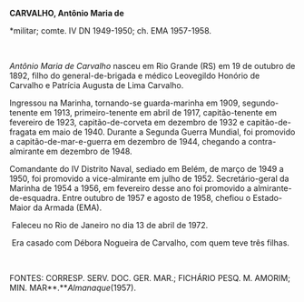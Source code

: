 **CARVALHO, Antônio Maria de**

\*militar; comte. IV DN 1949-1950; ch. EMA 1957-1958.

 

*Antônio Maria de Carvalho* nasceu em Rio Grande (RS) em 19 de outubro
de 1892, filho do general-de-brigada e médico Leovegildo Honório de
Carvalho e Patrícia Augusta de Lima Carvalho.

Ingressou na Marinha, tornando-se guarda-marinha em 1909,
segundo-tenente em 1913, primeiro-tenente em abril de 1917,
capitão-tenente em fevereiro de 1923, capitão-de-corveta em dezembro de
1932 e capitão-de-fragata em maio de 1940. Durante a Segunda Guerra
Mundial, foi promovido a capitão-de-mar-e-guerra em dezembro de 1944,
chegando a contra-almirante em dezembro de 1948.

Comandante do IV Distrito Naval, sediado em Belém, de março de 1949 a
1950, foi promovido a vice-almirante em julho de 1952. Secretário-geral
da Marinha de 1954 a 1956, em fevereiro desse ano foi promovido a
almirante-de-esquadra. Entre outubro de 1957 e agosto de 1958, chefiou o
Estado-Maior da Armada (EMA).

 Faleceu no Rio de Janeiro no dia 13 de abril de 1972.

 Era casado com Débora Nogueira de Carvalho, com quem teve três filhas.

 

FONTES: CORRESP. SERV. DOC. GER. MAR.; FICHÁRIO PESQ. M. AMORIM; MIN.
MAR**.***Almanaque*(1957).

 
